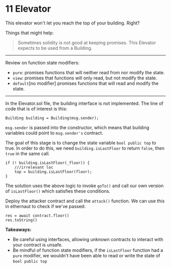 # 11 Elevator 

This elevator won't let you reach the top of your building. Right?

Things that might help:
>Sometimes solidity is not good at keeping promises.
>This Elevator expects to be used from a Building.

---

Review on function state modifiers: 
- `pure`: promises functions that will neither read from nor modify the state. 
- `view`: promises that functions will only read, but not modify the state.
- `default`[no modifier] promises functions that will read and modify the state.

---

In the Elevator.sol file, the building interface is not implemented. The line of code that is of interest is this: 
```
Building building = Building(msg.sender);
```
`msg.sender` is passed into the constructor, which means that building variables could point to `msg.sender's` contract. 

The goal of this stage is to change the state variable `bool public top` to true. In order to do this, we need `building.isLastFloor` to return `false`, then `true` in the same call.  
```
if (! building.isLastFloor(_floor)) {
    ///irrelevant loc
    top = building.isLastFloor(floor);
}
 ```
 The solution uses the above logic to invoke `goTo()` and call our own version of `isLastFloor()` which satisfies these conditions. 
 
Deploy the attacker contract and call the `attack()` function. 
We can use this in ethernaut to check if we've passed: 
```
res = await contract.floor()
res.toString()
```

**Takeaways:**
- Be careful using interfaces, allowing unknown contracts to interact with your contract is unsafe. 
- Be mindful of function state modifiers, if the `isLastFloor` function had a `pure` modifier, we wouldn't have been able to read or write the state of `bool public top`
